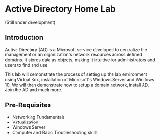 # Active Directory Home Lab 
(Still under development)

## Introduction

Active Directory (AD) is a Microsoft service developed to centralize the management or an organization's network resources across defined domains. It stores data as objects, making it intuitive for administrators and users to find and use. 

This lab will demonstrate the process of setting up the lab environment using Virtual Box, installation of Microsoft's Windows Server and Windows 10. We will then demonstrate how to setup a domain network, install AD, Join the AD and much more. 

## Pre-Requisites

* Networking Fundamentals
* Virtualization
* Windows Server
* Computer and Basic Troubleshooting skills
